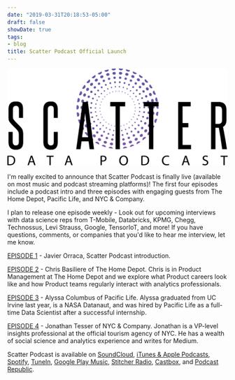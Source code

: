 ```yaml
---
date: "2019-03-31T20:18:53-05:00"
draft: false
showDate: true
tags:
- blog
title: Scatter Podcast Official Launch
---
```


[![](https://raw.githubusercontent.com/JavOrraca/Home/gh-pages/assets/img/ScatterLogo.jpg)](https://soundcloud.com/scatterpodcast)

I'm really excited to announce that Scatter Podcast is finally live (available on most music and podcast streaming platforms)! The first four episodes include a podcast intro and three episodes with engaging guests from The Home Depot, Pacific Life, and NYC & Company.

I plan to release one episode weekly - Look out for upcoming interviews with data science reps from T-Mobile, Databricks, KPMG, Chegg, Technossus, Levi Strauss, Google, TensorIoT, and more! If you have questions, comments, or companies that you'd like to hear me interview, let me know.

[EPISODE 1](https://soundcloud.com/scatterpodcast/episode-001) - Javier Orraca, Scatter Podcast introduction.

[EPISODE 2](https://soundcloud.com/scatterpodcast/episode-002) - Chris Basiliere of The Home Depot. Chris is in Product Management at The Home Depot and we explore what Product careers look like and how Product teams regularly interact with analytics professionals.

[EPISODE 3](https://soundcloud.com/scatterpodcast/episode-003) - Alyssa Columbus of Pacific Life. Alyssa graduated from UC Irvine last year, is a NASA Datanaut, and was hired by Pacific Life as a full-time Data Scientist after a successful internship.

[EPISODE 4](https://soundcloud.com/scatterpodcast/episode-004) - Jonathan Tesser of NYC & Company. Jonathan is a VP-level insights professional at the official tourism agency of NYC. He has a wealth of social science and analytics experience and writes for Medium.

Scatter Podcast is available on [SoundCloud](https://soundcloud.com/scatterpodcast), [iTunes & Apple Podcasts](https://podcasts.apple.com/us/podcast/scatter-podcast/id1458544194), [Spotify](https://open.spotify.com/show/64UpJwByrdsrLSYObuEeHx?si=n_UlBzrYQv6ptBjeXfSOsw), [TuneIn](https://tunein.com/podcasts/Business--Economics-Podcasts/Scatter-Podcast-p1216105/), [Google Play Music](https://playmusic.app.goo.gl/?ibi=com.google.PlayMusic&isi=691797987&ius=googleplaymusic&apn=com.google.android.music&link=https://play.google.com/music/m/Iqayzaqkmvhu5op3yehzbj5bus4?t%3DScatter_Podcast%26pcampaignid%3DMKT-na-all-co-pr-mu-pod-16), [Stitcher Radio](https://www.stitcher.com/podcast/scatter-podcast/httpssoundcloudcomscatterpodcast), [Castbox](https://castbox.fm/channel/id2083174), and [Podcast Republic](https://www.podcastrepublic.net/podcast/1458544194).